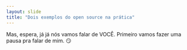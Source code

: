 ```yaml
---
layout: slide
title: "Dois exemplos do open source na prática"
---
```


Mas, espera, já já nós vamos falar de VOCÊ. Primeiro vamos fazer uma pausa pra falar de mim. 😏
